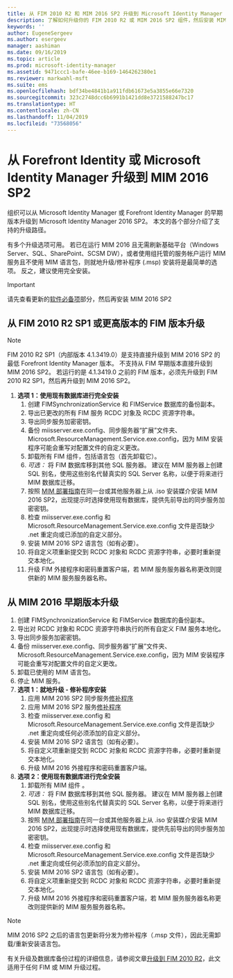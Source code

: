 ```yaml
---
title: 从 FIM 2010 R2 和 MIM 2016 SP2 升级到 Microsoft Identity Manager 2016 Service Pack 2 | Microsoft Docs
description: 了解如何升级你的 FIM 2010 R2 或 MIM 2016 SP2 组件，然后安装 MIM 2016 中的新增组件。
keywords: ''
author: EugeneSergeev
ms.author: esergeev
manager: aashiman
ms.date: 09/16/2019
ms.topic: article
ms.prod: microsoft-identity-manager
ms.assetid: 9471ccc1-bafe-46ee-b169-1464262380e1
ms.reviewer: markwahl-msft
ms.suite: ems
ms.openlocfilehash: bdf34be4841b1a911fdb61673e5a3855e66e7320
ms.sourcegitcommit: 323c2748dcc6b6991b1421dd8e3721588247bc17
ms.translationtype: HT
ms.contentlocale: zh-CN
ms.lasthandoff: 11/04/2019
ms.locfileid: "73568056"
---
```

# <a name="mim-2016-sp2-upgrade--from-forefront-identity--or-microsoft-identity-manager"></a>从 Forefront Identity 或 Microsoft Identity Manager 升级到 MIM 2016 SP2

组织可以从 Microsoft Identity Manager 或 Forefront Identity Manager 的早期版本升级到 Microsoft Identity Manager 2016 SP2。  本文的各个部分介绍了支持的升级路径。

有多个升级选项可用。 若已在运行 MIM 2016 且无需刷新基础平台（Windows Server、SQL、SharePoint、SCSM DW），或者使用组托管的服务帐户运行 MIM 服务且不使用 MIM 语言包，则就地升级/修补程序 (.msp) 安装将是最简单的选项。 反之，建议使用完全安装。

> [!IMPORTANT]
> 请先查看更新的[软件必备项](prepare-server-ws2016.md#software-prerequisites)部分，然后再安装 MIM 2016 SP2

## <a name="upgrade-from-fim-2010-r2-sp1-or-later-fim-builds"></a>从 FIM 2010 R2 SP1 或更高版本的 FIM 版本升级

> [!NOTE]
> FIM 2010 R2 SP1（内部版本 4.1.3419.0）是支持直接升级到 MIM 2016 SP2 的最低 Forefront Identity Manager 版本。 不支持从 FIM 早期版本直接升级到 MIM 2016 SP2。 若运行的是 4.1.3419.0 之前的 FIM 版本，必须先升级到 FIM 2010 R2 SP1，然后再升级到 MIM 2016 SP2。

1. **选项 1：使用现有数据库进行完全安装**
    1. 创建 FIMSynchronizationService 和 FIMService 数据库的备份副本。
    1. 导出已更改的所有 FIM 服务 RCDC 对象及 RCDC 资源字符串。
    1. 导出同步服务加密密钥。
    1. 备份 miisserver.exe.config、同步服务器“扩展”文件夹、Microsoft.ResourceManagement.Service.exe.config，因为 MIM 安装程序可能会重写对配置文件的自定义更改。
    1. 卸载所有 FIM 组件，包括语言包（首先卸载它）。 
    1. *可选：* 将 FIM 数据库移到其他 SQL 服务器。 建议在 MIM 服务器上创建 SQL 别名，使用这些别名代替真实的 SQL Server 名称，以便于将来进行 MIM 数据库迁移。
    1. 按照 [MIM 部署指南](microsoft-identity-manager-deploy.md)在同一台或其他服务器上从 .iso 安装媒介安装 MIM 2016 SP2，出现提示时选择使用现有数据库，提供先前导出的同步服务加密密钥。
    1. 检查 miisserver.exe.config 和 Microsoft.ResourceManagement.Service.exe.config 文件是否缺少 .net 重定向或已添加的自定义部分。
    1. 安装 MIM 2016 SP2 语言包（如有必要）。
    1. 将自定义项重新提交到 RCDC 对象和 RCDC 资源字符串，必要时重新提交本地化。
    1. 升级 FIM 外接程序和密码重置客户端，若 MIM 服务服务器名称更改则提供新的 MIM 服务服务器名称。
    
## <a name="upgrade-from-previous-mim-2016-builds"></a>从 MIM 2016 早期版本升级
1. 创建 FIMSynchronizationService 和 FIMService 数据库的备份副本。
1. 导出对 RCDC 对象和 RCDC 资源字符串执行的所有自定义 FIM 服务本地化。
1. 导出同步服务加密密钥。
1. 备份 miisserver.exe.config、同步服务器“扩展”文件夹、Microsoft.ResourceManagement.Service.exe.config，因为 MIM 安装程序可能会重写对配置文件的自定义更改。
1. 卸载已使用的 MIM 语言包。
1. 停止 MIM 服务。
1. **选项 1：就地升级 - 修补程序安装**
    1. 应用 MIM 2016 SP2 同步服务[修补程序](https://www.microsoft.com/download/details.aspx?id=100412)
    1. 应用 MIM 2016 SP2 服务[修补程序](https://www.microsoft.com/download/details.aspx?id=100412)
    1. 检查 miisserver.exe.config 和 Microsoft.ResourceManagement.Service.exe.config 文件是否缺少 .net 重定向或任何必须添加的自定义部分。
    1. 安装 MIM 2016 SP2 语言包（如有必要）。
    1. 将自定义项重新提交到 RCDC 对象和 RCDC 资源字符串，必要时重新提交本地化。
    1. 升级 MIM 2016 外接程序和密码重置客户端。
1. **选项 2：使用现有数据库进行完全安装**
    1. 卸载所有 MIM 组件  。
    1. *可选：* 将 FIM 数据库移到其他 SQL 服务器。 建议在 MIM 服务器上创建 SQL 别名，使用这些别名代替真实的 SQL Server 名称，以便于将来进行 MIM 数据库迁移。
    1. 按照 [MIM 部署指南](microsoft-identity-manager-deploy.md)在同一台或其他服务器上从 .iso 安装媒介安装 MIM 2016 SP2，出现提示时选择使用现有数据库，提供先前导出的同步服务加密密钥。
    1. 检查 miisserver.exe.config 和 Microsoft.ResourceManagement.Service.exe.config 文件是否缺少 .net 重定向或任何必须添加的自定义部分。
    1. 安装 MIM 2016 SP2 语言包（如有必要）。
    1. 将自定义项重新提交到 RCDC 对象和 RCDC 资源字符串，必要时重新提交本地化。
    1. 升级 MIM 2016 外接程序和密码重置客户端，若 MIM 服务服务器名称更改则提供新的 MIM 服务服务器名称。

> [!NOTE]
> MIM 2016 SP2 之后的语言包更新将分发为修补程序（.msp 文件），因此无需卸载/重新安装语言包。

有关升级及数据库备份过程的详细信息，请参阅文章[升级到 FIM 2010 R2](https://docs.microsoft.com/previous-versions/mim/jj134291%28v%3dws.10%29)，此文适用于任何 FIM 或 MIM 升级过程。

